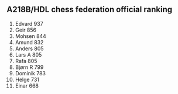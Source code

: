 A218B/HDL chess federation official ranking
-------------------------------------------
1.  Edvard  937
2.  Geir    856
3.  Mohsen  844
4.  Amund   832
5.  Anders  805
6.  Lars A  805
7.  Rafa    805
8.  Bjørn R 799
9.  Dominik 783
10. Helge   731
11. Einar   668
